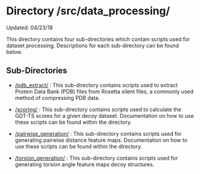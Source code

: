 # Directory /src/data_processing/
Updated: 04/23/18

This directory contains four sub-directories which contain scripts used for dataset
processing. Descriptions for each sub-directory can be found below.

## Sub-Directories

- [/pdb_extract/](pdb_extract) : This sub-directory contains scripts
used to extract Protein Data Bank (PDB) files from Rosetta silent files, a commonly
used method of compressing PDB data.

- [/scoring/](scoring) : This sub-directory contains scripts
used to calculate the GDT-TS scores for a given decoy dataset. Documentation on
how to use these scripts can be found within the directory.

- [/pairwise_generation/](pairwise_generation) : This sub-directory
contains scripts used for generating pairwise distance feature maps. Documentation on
how to use these scripts can be found within the directory.

- [/torsion_generation/](torsion_generation) : This sub-directory
contains scripts used for generating torsion angle feature maps decoy structures.

